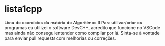 # lista1cpp
Lista de exercícios da matéria de Algorítimos II
Para utilizar/criar os programas eu utilizei o software DevC++,
acredito que funcione no VSCode mas ainda não consegui entender como compilar por lá.
Sinta-se à vontade para enviar pull requests com melhorias ou correções.

